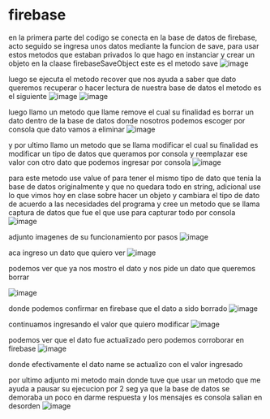 # firebase
en la primera parte del codigo se conecta en la base de datos de firebase, acto seguido se ingresa unos datos mediante la funcion de save, para usar estos metodos que estaban privados lo que hago en instanciar y crear un objeto en la claase firebaseSaveObject 
este es el metodo save
![image](https://github.com/Sebastian-Hurtado/firebase/assets/87822716/391e93b1-4ea8-4266-ac05-2c11091f08dc)

luego se ejecuta el metodo recover que nos ayuda a saber que dato queremos recuperar o hacer lectura de nuestra base de datos el metodo es el siguiente 
![image](https://github.com/Sebastian-Hurtado/firebase/assets/87822716/c4ec8db7-717e-4904-9015-af04f375f942)
![image](https://github.com/Sebastian-Hurtado/firebase/assets/87822716/50fdc03c-9d48-408a-8f61-969844e365f7)

luego llamo un metodo que llame remove el cual su finalidad es borrar un dato dentro de la base de datos donde nosotros podemos escoger por consola que dato vamos a eliminar 
![image](https://github.com/Sebastian-Hurtado/firebase/assets/87822716/f32825cc-3254-47ac-b86a-5b64265a6c36)

y por ultimo llamo un metodo que se llama modificar el cual su finalidad es modificar un tipo de datos que queramos por consola y reemplazar ese valor con otro dato que podemos ingresar por consola 
![image](https://github.com/Sebastian-Hurtado/firebase/assets/87822716/5b7039bf-c137-4349-a0a1-02c716bccc4d)

para este metodo use value of para tener el mismo tipo de dato que tenia la base de datos originalmente y que no quedara todo en string, adicional use lo que vimos hoy en clase sobre hacer un objeto y cambiara el tipo de dato de acuerdo a las necesidades del programa y cree un metodo que se llama captura de datos que fue el que use para capturar todo por consola
![image](https://github.com/Sebastian-Hurtado/firebase/assets/87822716/3aeac364-2cca-4e21-8d6c-8835e59d5840)

adjunto imagenes de su funcionamiento por pasos 
![image](https://github.com/Sebastian-Hurtado/firebase/assets/87822716/e3163550-d322-42d5-ba78-b8ec530737c0)

aca ingreso un dato que quiero ver 
![image](https://github.com/Sebastian-Hurtado/firebase/assets/87822716/ea4a3f5b-70ee-45f5-a2d7-0b07b6a1a61e)

podemos ver que ya nos mostro el dato y nos pide un dato que queremos borrar 

![image](https://github.com/Sebastian-Hurtado/firebase/assets/87822716/861b664f-3ad6-49db-a12d-14db587c0681)

donde podemos confirmar en firebase que el dato a sido borrado 
![image](https://github.com/Sebastian-Hurtado/firebase/assets/87822716/e27da757-1e11-4e50-88ec-952577df40d6)

continuamos ingresando el valor que quiero modificar 
![image](https://github.com/Sebastian-Hurtado/firebase/assets/87822716/75ed2df7-976a-4840-8d33-e4a8beeada05)

podemos ver que el dato fue actualizado pero podemos corroborar en firebase 
![image](https://github.com/Sebastian-Hurtado/firebase/assets/87822716/51e81670-df75-43a4-a982-15c0744223f2)

donde efectivamente el dato name se actualizo con el valor ingresado 

por ultimo adjunto mi metodo main donde tuve que usar un metodo que me ayuda a pausar su ejecucion por 2 seg ya que la base de datos se demoraba un poco en darme respuesta y los mensajes es consola salian en desorden 
![image](https://github.com/Sebastian-Hurtado/firebase/assets/87822716/75933726-e1ed-45de-ae1c-171fc87d889d)




















